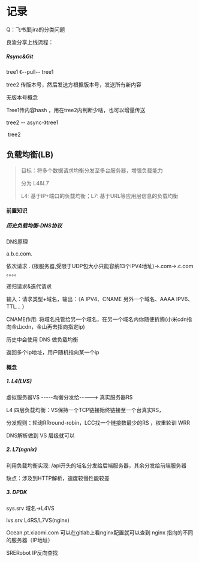 # 记录

Q：飞书里jira的分类问题

良渝分享上线流程：

##### Rsync&Git



tree1     《--pull--     tree1 

tree2    传版本号，然后发送方根据版本号，发送所有新内容



无版本号概念

Tree1传内容hash ，用在tree2内判断少啥，也可以增量传送

tree2 -- async-》tree1 

​                             tree2 

## 负载均衡(LB)

> 目标：将多个数据请求均衡分发至多台服务器，增强负载能力
>
> 分为 L4&L7
>
> L4: 基于IP+端口的负载均衡；L7: 基于URL等应用层信息的负载均衡

#### 前置知识

##### 历史负载均衡-DNS协议  

DNS原理

a.b.c.com.

依次请求 . (根服务器,受限于UDP包大小只能容纳13个IPV4地址)->.com->.c.com 。。。。

递归请求&迭代请求

输入：请求类型+域名，输出：（A IPV4、CNAME 另外一个域名、AAAA IPV6、TTL... ）

CNAME作用: 将域名托管给另一个域名，在另一个域名内你随便折腾(小米cdn指向金山cdn，金山再去指向指定ip)

历史中会使用 DNS 做负载均衡

返回多个ip地址，用户随机指向某一个ip

#### 概念

##### 1. L4(LVS)

虚拟服务器VS  -----均衡分发给-----> 真实服务器RS

L4 四层负载均衡：VS保持一个TCP链接始终链接至一个台真实RS，

分发规则：轮询RRround-robin，LCC找一个链接数最少的RS ，权重轮训 WRR

DNS解析做到 VS 层级就可以

##### 2. L7(ngnix) 

利用负载均衡实现:  /api开头的域名分发给后端服务器，其余分发给前端服务器

缺点：涉及到HTTP解析，速度较慢性能较差

##### 3. DPDK



sys.srv 域名->L4VS

lvs.srv L4RS/L7VS(nginx)

Ocean.pt.xiaomi.com  可以在gitlab上看nginx配置就可以查到 nginx 指向的不同的服务器（IP地址）

SRERobot  IP反向查找





